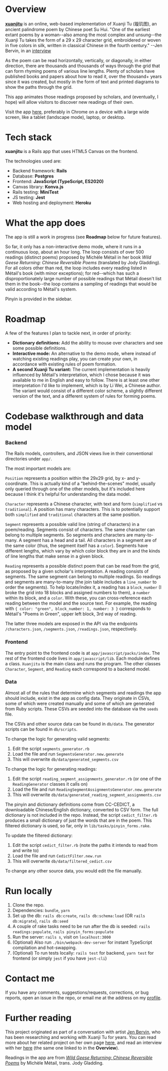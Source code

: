 # Overview 

[**xuanjitu**](http://xuanjitu.herokuapp.com/) is an online, web-based implementation of Xuanji Tu (璇玑图), an ancient palindrome poem by Chinese poet Su Hui. "One of the earliest extant poems by a woman--also among the most complex and unsung--the Xuanji Tu takes the form of a 29 x 29 character grid, embroidered or woven in five colors in silk, written in classical Chinese in the fourth century." --Jen Bervin, in an [interview](https://www.asymptotejournal.com/interview/an-interview-with-jen-bervin/)

As the poem can be read horizontally, vertically, or diagonally, in either direction, there are thousands and thousands of ways through the grid that can form rhyming poems of various line lengths. Plenty of scholars have published books and papers about how to read it, over the thousand+ years since it was created, but mostly in the form of text and printed diagrams to show the paths through the grid.

This app animates those readings proposed by scholars, and (eventually, I hope) will allow visitors to discover new readings of their own.

Visit the app [here](http://xuanjitu.herokuapp.com/), preferably in Chrome on a device with a large wide screen, like a tablet (landscape mode), laptop, or desktop.


# Tech stack

**xuanjitu** is a Rails app that uses HTML5 Canvas on the frontend.

The technologies used are:
+ Backend framework: **Rails**
+ Database: **Postgres**
+ Frontend: **JavaScript (TypeScript, ES2020)**
+ Canvas library: **Konva.js**
+ Rails testing: **MiniTest**
+ JS testing: **Jest**
+ Web hosting and deployment: **Heroku**


# What the app does

The app is still a work in progress (see **Roadmap** below for future features).

So far, it only has a non-interactive demo mode, where it runs in a continuous loop, about an hour long. The loop consists of over 500 readings (distinct poems) proposed by Michèle Métail in her book _Wild Geese Returning: Chinese Reversible Poems_ (translated by Jody Gladding). For all colors other than red, the loop includes every reading listed in Métail's book (with minor exceptions); for red--which has such a disproportionately large number of possible readings that Métail doesn't list them in the book--the loop contains a sampling of readings that would be valid according to Métail's system.

Pinyin is provided in the sidebar.


# Roadmap

A few of the features I plan to tackle next, in order of priority:

+ **Dictionary definitions:** Add the ability to mouse over characters and see some possible definitions.
+ **Interactive mode:** An alternative to the demo mode, where instead of watching existing readings play, you can create your own, in accordance with existing rules of poem formation.
+ **A second Xuanji Tu variant:** The current implementation is heavily influenced by Métail's interpretation, which I chose because it was available to me in English and easy to follow. There is at least one other interpretation I'd like to implement, which is by Li Wei, a Chinese author. The variant would consist of a different color scheme, a slightly different version of the text, and a different system of rules for forming poems.


# Codebase walkthrough and data model

### Backend

The Rails models, controllers, and JSON views live in their conventional directories under `app/`.

The most important models are:

`Position` represents a position within the 29x29 grid, by x- and y-coordinate. This is actually kind of a "behind-the-scenes" model, usually only queried through one of the other models, but it's included here because I think it's helpful for understanding the data model.

`Character` represents a Chinese character, with text and form (`simplified` vs `traditional`). A position has many characters. This is to potentially support both `simplified` and `traditional` characters at the same position.

`Segment` represents a possible valid line (string of characters) in a poem/reading. Segments consist of characters. The same character can belong to multiple segments. So segments and characters are many-to-many. A segment has a head and a tail. All characters in a segment are of the same color (thus, the segment itself has a `color`). Segments have different lengths, which vary by which color block they are in and the kinds of line lengths that make sense in a given block.

`Reading` represents a possible distinct poem that can be read from the grid, as proposed by a given scholar's interpretation. A reading consists of segments. The same segment can belong to multiple readings. So readings and segments are many-to-many (the join table includes a `line_number` to order the segments). To help locate/index it, a reading has a `block_number` (I broke the grid into 18 blocks and assigned numbers to them), a `number` within its block, and a `color`. With these, you can cross-reference each reading between the model and the source text. For example, the reading with `{ color: "green", block_number: 1, number: 3 }` corresponds to Métail's "Poems in Green", upper left block, 3rd way of reading.

The latter three models are exposed in the API via the endpoints `/characters.json`, `/segments.json`, `/readings.json`, respectively.


### Frontend

The entry point to the frontend code is at `app/javascript/packs/index`. The rest of the frontend code lives in `app/javascript/lib`. Each module defines a class. `Xuanjitu` is the main class and runs the program. The other classes `Character`, `Segment`, and `Reading` each correspond to a backend model.


### Data

Almost all of the rules that determine which segments and readings the app should include, exist in the app as config data. They originate in CSVs, some of which were created manually and some of which are generated from Ruby scripts. These CSVs are seeded into the database via the `seeds` file.

The CSVs and other source data can be found in `db/data`. The generator scripts can be found in `db/scripts`.

To change the logic for generating valid segments:
1. Edit the script `segments_generator.rb`
2. Load the file and run `SegmentsGenerator.new.generate`
3. This will overwrite `db/data/generated_segments.csv`

To change the logic for generating readings:
1. Edit the script `reading_segment_assignments_generator.rb` (or one of the `ReadingGenerator` classes it calls on)
2. Load the file and run `ReadingSegmentAssignmentsGenerator.new.generate`
3. This will overwrite `db/data/generated_reading_segment_assignments.csv`

The pinyin and dictionary definitions come from CC-CEDICT, a downloadable Chinese/English dictionary, converted to CSV form. The full dictionary is not included in the repo. Instead, the script `cedict_filter.rb` produces a small dictionary of just the words that are in the poem. This filtered dictionary is used, so far, only in `lib/tasks/pinyin_forms.rake`.

To update the filtered dictionary:
1. Edit the script `cedict_filter.rb` (note the paths it intends to read from and write to)
2. Load the file and run `CedictFilter.new.run`
3. This will overwrite `db/data/filtered_cedict.csv`

To change any other source data, you would edit the file manually.


# Run locally

1. Clone the repo.
2. Dependencies: `bundle`, `yarn`
3. Set up the db: `rails db:create`, `rails db:schema:load` (OR `rails db:migrate`), `rails db:seed`
4. A couple of rake tasks need to be run after the db is seeded: `rails readings:populate`, `rails pinyin_forms:populate`
5. Run the server: `rails s`, visit on `localhost:3000`
6. (Optional) Also run `./bin/webpack-dev-server` for instant TypeScript compilation and hot-swapping.
7. (Optional) To run tests locally: `rails test` for backend, `yarn test` for frontend (or simply `jest` if you have `jest-cli`)


# Contact me

If you have any comments, suggestions/requests, corrections, or bug reports, open an issue in the repo, or email me at the address on my [profile](https://github.com/rorysaur).


# Further reading

This project originated as part of a conversation with artist [Jen Bervin](http://jenbervin.com/), who has been researching and working with Xuanji Tu for years. You can read more about her related project on her own page [here](http://jenbervin.com/projects/su-huis-reversible-poem#1), and read an interview with her [here](https://www.asymptotejournal.com/interview/an-interview-with-jen-bervin/) (the same one linked to in the **Overview**).

Readings in the app are from [_Wild Geese Returning: Chinese Reversible Poems_](https://www.amazon.com/Wild-Geese-Returning-Chinese-Reversible/dp/9629968002) by Michèle Métail, trans. Jody Gladding.
